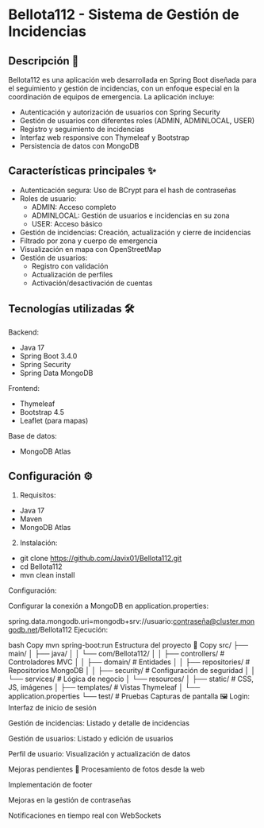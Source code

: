 # Bellota112 - Sistema de Gestión de Incidencias
## Descripción 📝
Bellota112 es una aplicación web desarrollada en Spring Boot diseñada para el seguimiento y gestión de incidencias, con un enfoque especial en la coordinación de equipos de emergencia. La aplicación incluye:
- Autenticación y autorización de usuarios con Spring Security
- Gestión de usuarios con diferentes roles (ADMIN, ADMINLOCAL, USER)
- Registro y seguimiento de incidencias
- Interfaz web responsive con Thymeleaf y Bootstrap
- Persistencia de datos con MongoDB

## Características principales ✨
- Autenticación segura: Uso de BCrypt para el hash de contraseñas
- Roles de usuario:
  - ADMIN: Acceso completo
  - ADMINLOCAL: Gestión de usuarios e incidencias en su zona
  - USER: Acceso básico
- Gestión de incidencias: Creación, actualización y cierre de incidencias
- Filtrado por zona y cuerpo de emergencia
- Visualización en mapa con OpenStreetMap
- Gestión de usuarios:
  - Registro con validación
  - Actualización de perfiles
  - Activación/desactivación de cuentas

## Tecnologías utilizadas 🛠️
Backend:
- Java 17
- Spring Boot 3.4.0
- Spring Security
- Spring Data MongoDB

Frontend:
- Thymeleaf
- Bootstrap 4.5
- Leaflet (para mapas)

Base de datos:
- MongoDB Atlas

## Configuración ⚙️
1. Requisitos:
- Java 17
- Maven
- MongoDB Atlas

2. Instalación:
- git clone https://github.com/Javix01/Bellota112.git
- cd Bellota112
- mvn clean install

 Configuración:

Configurar la conexión a MongoDB en application.properties:

spring.data.mongodb.uri=mongodb+srv://usuario:contraseña@cluster.mongodb.net/Bellota112
Ejecución:

bash
Copy
mvn spring-boot:run
Estructura del proyecto 📂
Copy
src/
├── main/
│   ├── java/
│   │   └── com/Bellota112/
│   │       ├── controllers/      # Controladores MVC
│   │       ├── domain/           # Entidades
│   │       ├── repositories/     # Repositorios MongoDB
│   │       ├── security/         # Configuración de seguridad
│   │       └── services/         # Lógica de negocio
│   └── resources/
│       ├── static/               # CSS, JS, imágenes
│       ├── templates/            # Vistas Thymeleaf
│       └── application.properties
└── test/                         # Pruebas
Capturas de pantalla 🖼️
Login: Interfaz de inicio de sesión

Gestión de incidencias: Listado y detalle de incidencias

Gestión de usuarios: Listado y edición de usuarios

Perfil de usuario: Visualización y actualización de datos

Mejoras pendientes 📌
Procesamiento de fotos desde la web

Implementación de footer

Mejoras en la gestión de contraseñas

Notificaciones en tiempo real con WebSockets
